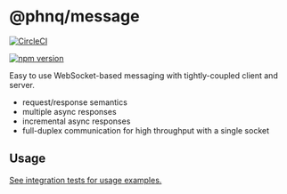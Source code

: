 # @phnq/message

[![CircleCI](https://circleci.com/gh/pgostovic/message.svg?style=svg)](https://circleci.com/gh/pgostovic/message)

[![npm version](https://badge.fury.io/js/%40phnq%2Fmessage.svg)](https://badge.fury.io/js/%40phnq%2Fmessage)

Easy to use WebSocket-based messaging with tightly-coupled client and server.

- request/response semantics
- multiple async responses
- incremental async responses
- full-duplex communication for high throughput with a single socket

## Usage

[See integration tests for usage examples.](src/__tests__/integration.test.ts)
